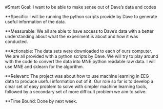 #Smart Goal: I want to be able to make sense out of Dave’s data and codes

**Specific: I will be running the python scripts provide by Dave to generate useful information of the data.

**Measurable: We all are able to have access to Dave’s data with a better understanding about what the experiment is about and how it was conducted.

**Actionable: The data sets were downloaded to each of ours computer. We are all provided with a python scripts by Dave. We will try to play around with the code to convert the data into MNE python readable raw data. I will use MNE and sklearn for the algorithm.

**Relevant: The project was about how to use machine learning in EEG data to produce useful information out of it. Our role so far is to develop a clear set of easy problem to solve with simpler machine learning tools, followed by a secondary set of more difficult problem we aim to solve.

**Time Bound: Done by next week.
